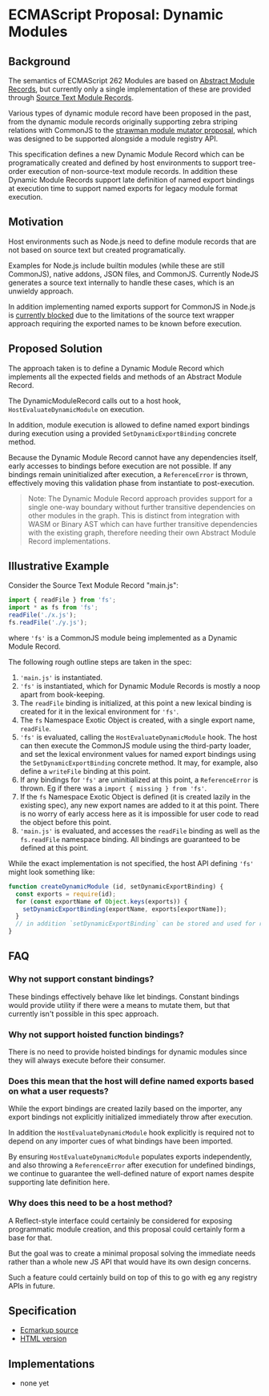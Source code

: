 # ECMAScript Proposal: Dynamic Modules

## Background

The semantics of ECMAScript 262 Modules are based on [Abstract Module Records](https://tc39.github.io/ecma262/#sec-abstract-module-records), but currently only a single implementation of these are provided through [Source Text Module Records](https://tc39.github.io/ecma262/#sec-source-text-module-records).

Various types of dynamic module record have been proposed in the past, from the dynamic module records originally supporting zebra striping relations with CommonJS to the [strawman module mutator proposal](https://gist.github.com/dherman/fbf3077a2781df74b6d8),
which was designed to be supported alongside a module registry API.

This specification defines a new Dynamic Module Record which can be programatically created and defined by host environments to support tree-order execution of non-source-text module records. In addition these Dynamic Module Records support
late definition of named export bindings at execution time to support named exports for legacy module format execution.

## Motivation

Host environments such as Node.js need to define module records that are not based on source text but created programatically.

Examples for Node.js include builtin modules (while these are still CommonJS), native addons, JSON files, and CommonJS. Currently NodeJS generates a source text internally to handle these cases, which is an unwieldy approach.

In addition implementing named exports support for CommonJS in Node.js is [currently blocked](https://github.com/nodejs/node/pull/16675) due to the limitations of the source text wrapper approach requiring the exported names to be known before execution.

## Proposed Solution

The approach taken is to define a Dynamic Module Record which implements all the expected fields and methods of an Abstract Module Record.

The DynamicModuleRecord calls out to a host hook, `HostEvaluateDynamicModule` on execution.

In addition, module execution is allowed to define named export bindings during execution using a provided `SetDynamicExportBinding` concrete method.

Because the Dynamic Module Record cannot have any dependencies itself, early accesses to bindings before execution are not possible. If any bindings remain uninitialized after execution, a `ReferenceError` is thrown, effectively moving this validation phase from instantiate to post-execution.

> Note: The Dynamic Module Record approach provides support for a single one-way boundary without further transitive dependencies on other modules in the graph. This is distinct from integration with WASM or Binary AST
which can have further transitive dependencies with the existing graph, therefore needing their own Abstract Module Record implementations.

## Illustrative Example

Consider the Source Text Module Record "main.js":

```js
import { readFile } from 'fs';
import * as fs from 'fs';
readFile('./x.js');
fs.readFile('./y.js');
```

where `'fs'` is a CommonJS module being implemented as a Dynamic Module Record.

The following rough outline steps are taken in the spec:

1. `'main.js'` is instantiated.
2. `'fs'` is instantiated, which for Dynamic Module Records is mostly a noop apart from book-keeping.
3. The `readFile` binding is initialized, at this point a new lexical binding is created for it in the lexical environment for `'fs'`.
4. The `fs` Namespace Exotic Object is created, with a single export name, `readFile`.
5. `'fs'` is evaluated, calling the `HostEvaluateDynamicModule` hook. The host can then execute the CommonJS module using the third-party loader, and set the lexical environment values for named export bindings using the `SetDynamicExportBinding` concrete method.
  It may, for example, also define a `writeFile` binding at this point.
6. If any bindings for `'fs'` are uninitialized at this point, a `ReferenceError` is thrown. Eg if there was a `import { missing } from 'fs'`.
6. If the `fs` Namespace Exotic Object is defined (it is created lazily in the existing spec), any new export names are added to it at this point. There is no worry of early access here as it is impossible for user code to read the object before this point.
7. `'main.js'` is evaluated, and accesses the `readFile` binding as well as the `fs.readFile` namespace binding. All bindings are guaranteed to be defined at this point.

While the exact implementation is not specified, the host API defining `'fs'` might look something like:

```js
function createDynamicModule (id, setDynamicExportBinding) {
  const exports = require(id);
  for (const exportName of Object.keys(exports)) {
    setDynamicExportBinding(exportName, exports[exportName]);
  }
  // in addition `setDynamicExportBinding` can be stored and used for runtime mutations
}
```

## FAQ

### Why not support constant bindings?

These bindings effectively behave like let bindings. Constant bindings would provide utility if there were a means to mutate them, but that currently isn't possible in this spec approach.

### Why not support hoisted function bindings?

There is no need to provide hoisted bindings for dynamic modules since they will always execute before their consumer.

### Does this mean that the host will define named exports based on what a user requests?

While the export bindings are created lazily based on the importer, any export bindings not explicitly initialized immediately throw after execution.

In addition the `HostEvaluateDynamicModule` hook explicitly is required not to depend on any importer cues of what bindings have been imported.

By ensuring `HostEvaluateDynamicModule` populates exports independently, and also throwing a `ReferenceError` after execution for undefined bindings, we continue to guarantee
the well-defined nature of export names despite supporting late definition here.

### Why does this need to be a host method?

A Reflect-style interface could certainly be considered for exposing programmatic module creation, and this proposal could certainly form a base for that.

But the goal was to create a minimal proposal solving the immediate needs rather than a whole new JS API that would have its own design concerns.

Such a feature could certainly build on top of this to go with eg any registry APIs in future.

## Specification

* [Ecmarkup source](https://github.com/guybedford/proposal-dynamic-modules/blob/master/spec.html)
* [HTML version](https://guybedford.github.io/proposal-dynamic-modules/)

## Implementations

* none yet